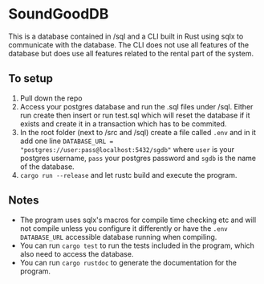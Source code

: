 # SoundGoodDB
This is a database contained in /sql and a CLI built in Rust using sqlx to communicate with the database.
The CLI does not use all features of the database but does use all features related to the rental part of the system.

## To setup
1. Pull down the repo
1. Access your postgres database and run the .sql files under /sql. Either run create then insert or run test.sql which will reset the database if it exists and create it in a transaction which has to be commited.
1. In the root folder (next to /src and /sql) create a file called `.env` and in it add one line `DATABASE_URL = "postgres://user:pass@localhost:5432/sgdb"` where `user` is your postgres username, `pass` your postgres password and `sgdb` is the name of the database.
1. ```cargo run --release``` and let rustc build and execute the program.

## Notes
- The program uses sqlx's macros for compile time checking etc and will not compile unless you configure it differently or have the `.env DATABASE_URL` accessible database running when compiling.
- You can run ```cargo test``` to run the tests included in the program, which also need to access the database.
- You can run ```cargo rustdoc``` to generate the documentation for the program.

